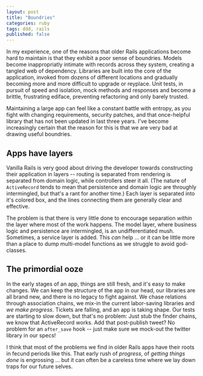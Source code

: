 ```yaml
---
layout: post
title: "Boundries"
categories: ruby
tags: ddd, rails
published: false
---
```


In my experience, one of the reasons that older Rails applications become hard to maintain is that they exhibit a poor sense of boundries.  Models become inappropriatly intimate with records across they system, creating a tangled web of dependency. Libraries are built into the core of the application, invoked from dozens of different locations and gradually becoming more and more difficult to upgrade or reyplace. Unit tests, in pursuit of speed and isolation, mock methods and responses and become a brittle, frustrating ediface, preventing refactoring and only barely trusted.

Maintaining a large app can feel like a constant battle with entropy, as you
fight with changing requirements, security patches, and that once-helpful
library that has not been updated in last three years. I've become increasingly
certain that the reason for this is that we are very bad at drawing useful
boundries.

<!-- more -->

## Apps have layers

Vanilla Rails is very good about driving the developer towards constructing
their application in layers -- routing is separated from rendering is separated
from domain logic, while controllers steer it all. (The nature of `ActiveRecord`
tends to mean that persistence and domain logic are throughly intermingled, but
that's a rant for another time.) Each layer is separated into it's colored box,
and the lines connecting them are generally clear and effective.

The problem is that there is very little done to encourage separation _within_
the layer where most of the work happens. The model layer, where business logic
and persistence are intermingled, is an undifferentiated mush. Sometimes, a
service layer is added. This _can_ help ... or it can be little more than
a place to dump multi-model functions as we struggle to avoid god-classes.

## The primordial ooze

In the early stages of an app, things are still fresh, and it's easy to make
changes. We can keep the structure of the app in our head, our libraries are
all brand new, and there is no legacy to fight against. We chase relations
through association chains, we mix-in the current labor-saving libraries and
_we make progress_. Tickets are falling, and an app is taking shape. Our tests
are starting to slow down, but that's no problem: Just stub the finder chains,
we know that ActiveRecord works. Add that post-publish tweet? No problem for
an `after_save` hook -- just make sure we mock-out the twitter library in our
specs!

I think that most of the problems we find in older Rails apps have their roots
in fecund periods like this. That early rush of _progress_, of _getting things
done_ is engrossing ... but it can often be a careless time where we lay down
traps for our future selves.
